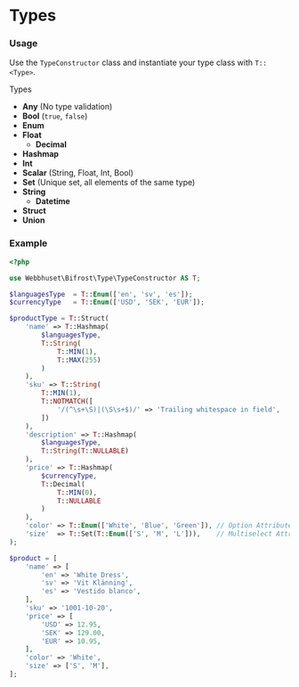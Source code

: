 # Types

### Usage

Use the `TypeConstructor` class and instantiate your type class with `T::<Type>`.

Types
* __Any__ (No type validation)
* __Bool__ (`true`, `false`)
* __Enum__
* __Float__
    * __Decimal__
* __Hashmap__
* __Int__
* __Scalar__ (String, Float, Int, Bool)
* __Set__ (Unique set, all elements of the same type)
* __String__
    * __Datetime__
* __Struct__
* __Union__

### Example

```php
<?php

use Webbhuset\Bifrost\Type\TypeConstructor AS T;

$languagesType  = T::Enum(['en', 'sv', 'es']);
$currencyType   = T::Enum(['USD', 'SEK', 'EUR']);

$productType = T::Struct(
    'name' => T::Hashmap(
        $languagesType,
        T::String(
            T::MIN(1),
            T::MAX(255)
        )
    ),
    'sku' => T::String(
        T::MIN(1),
        T::NOTMATCH([
            '/(^\s+\S)|(\S\s+$)/' => 'Trailing whitespace in field',
        ])
    ),
    'description' => T::Hashmap(
        $languagesType,
        T::String(T::NULLABLE)
    ),
    'price' => T::Hashmap(
        $currencyType,
        T::Decimal(
            T::MIN(0),
            T::NULLABLE
        )
    ),
    'color' => T::Enum(['White', 'Blue', 'Green']), // Option Attribute
    'size'  => T::Set(T::Enum(['S', 'M', 'L'])),    // Multiselect Attribute
);

$product = [
    'name' => [
        'en' => 'White Dress',
        'sv' => 'Vit Klänning',
        'es' => 'Vestido blanco',
    ],
    'sku' => '1001-10-20',
    'price' => [
        'USD' => 12.95,
        'SEK' => 129.00,
        'EUR' => 10.95,
    ],
    'color' => 'White',
    'size' => ['S', 'M'],
];
```
